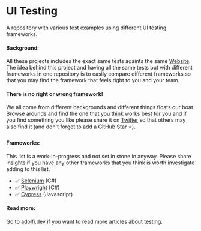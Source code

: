 # UI Testing
A repository with various test examples using different UI testing frameworks.

#### Background:
All these projects includes the exact same tests againts the same [Website](https://adolfi.dev). The idea behind this project and having all the same tests but with different frameworks in one repository is to easily compare different frameworks so that you may find the framework that feels right to you and your team.

#### There is no right or wrong framework!
We all come from different backgrounds and different things floats our boat. Browse arounds and find the one that you think works best for you and if you find something you like please share it on [Twitter](https://twitter.com) so that others may also find it (and don't forget to add a GitHub Star ⭐️).

#### Frameworks:
This list is a work-in-progress and not set in stone in anyway. Please share insights if you have any other frameworks that you think is worth investigate adding to this list.
- ✅ [Selenium](https://github.com/Adolfi/UI-Testing/tree/main/Selenium) (C#)
- ✅ [Playwright](https://github.com/Adolfi/UI-Testing/tree/main/Playwright) (C#)
- ✅ [Cypress](https://github.com/Adolfi/UI-Testing/tree/main/Cypress) (Javascript)

#### Read more:
Go to [adolfi.dev](https://adolfi.dev) if you want to read more articles about testing.
